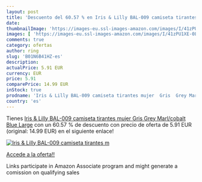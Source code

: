 ```yaml
---
layout: post
title: 'Descuento del 60.57 % en Iris & Lilly BAL-009 camiseta tirantes m'
date: 
thumbnailImage: 'https://images-eu.ssl-images-amazon.com/images/I/41zPU1XE-0L._SL200_.jpg'
images: [ 'https://images-eu.ssl-images-amazon.com/images/I/41zPU1XE-0L._SL200_.jpg' ]
comments: true
category: ofertas
author: ring
slug: 'B01N6B41HZ-es'
description:
actualPrice: 5.91 EUR
currency: EUR
price: 5.91
comparePrice: 14.99 EUR
inStock: true
prodname: 'Iris & Lilly BAL-009 camiseta tirantes mujer  Gris  Grey Marl/cobalt Blue   Large'
country: 'es'
---
```


Tienes [Iris & Lilly BAL-009 camiseta tirantes mujer  Gris  Grey Marl/cobalt Blue   Large](https://www.amazon.es/dp/B01N6B41HZ/?tag=tolees-21) con un 60.57 % de descuento con precio de oferta de 5.91 EUR (original: 14.99 EUR) en el siguiente enlace!

[![Iris & Lilly BAL-009 camiseta tirantes m](https://images-eu.ssl-images-amazon.com/images/I/41zPU1XE-0L._SL200_.jpg)](https://www.amazon.es/dp/B01N6B41HZ/?tag=tolees-21)

[Accede a la oferta!!](https://www.amazon.es/dp/B01N6B41HZ/?tag=tolees-21)

Links participate in Amazon Associate program and might generate a comission on qualifying sales


